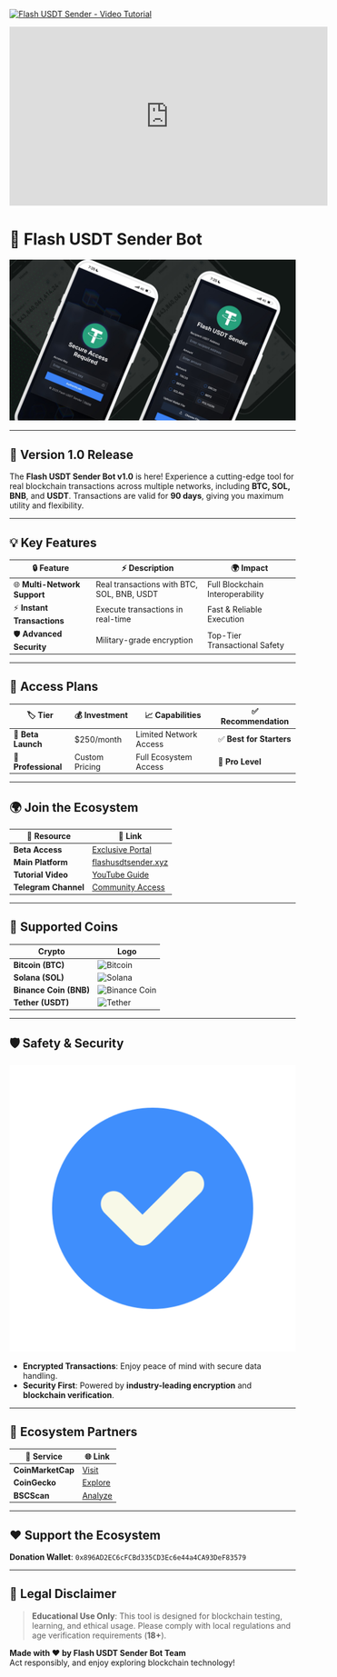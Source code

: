 [![Flash USDT Sender - Video Tutorial](https://img.youtube.com/vi/1sLMPxZ1mLo/maxresdefault.jpg)](https://youtu.be/1sLMPxZ1mLo)


<iframe width="560" height="315" src="https://www.youtube.com/embed/1sLMPxZ1mLo" frameborder="0" allowfullscreen></iframe>


# 🚀 Flash USDT Sender Bot  

![Professional Blockchain Banner](https://raw.githubusercontent.com/FlashUSDTSenderSoftware/FlashUSDTSenderSoftware.github.io/refs/heads/main/Copy%20of%20Green%20Modern%20Futuristic%20Artificial%20Intelligence%20Presentation.jpeg)  

---

## 🌟 Version 1.0 Release  
The **Flash USDT Sender Bot v1.0** is here! Experience a cutting-edge tool for real blockchain transactions across multiple networks, including **BTC, SOL, BNB**, and **USDT**. Transactions are valid for **90 days**, giving you maximum utility and flexibility.  

---

## 💡 Key Features  

| 🔒 **Feature**              | ⚡ **Description**                     | 🌍 **Impact**                      |  
|-----------------------------|----------------------------------------|------------------------------------|  
| 🌐 **Multi-Network Support** | Real transactions with BTC, SOL, BNB, USDT | Full Blockchain Interoperability   |  
| ⚡ **Instant Transactions**  | Execute transactions in real-time      | Fast & Reliable Execution          |  
| 🛡️ **Advanced Security**     | Military-grade encryption              | Top-Tier Transactional Safety      |  

---

## 🚀 Access Plans  

| 🏷️ **Tier**          | 💰 **Investment**  | 📈 **Capabilities**            | ✅ **Recommendation** |  
|-----------------------|-------------------|--------------------------------|-----------------------|  
| 🌱 **Beta Launch**    | $250/month        | Limited Network Access         | ✅ **Best for Starters** |  
| 🔬 **Professional**   | Custom Pricing    | Full Ecosystem Access          | 🌟 **Pro Level**         |  

---

## 🌍 Join the Ecosystem  

| 🔗 **Resource**       | 🌟 **Link** |  
|-----------------------|-------------|  
| **Beta Access**       | [Exclusive Portal](https://tinyurl.com/GetAccessKeysNow) |  
| **Main Platform**     | [flashusdtsender.xyz](https://flashusdtsender.xyz) |  
| **Tutorial Video**    | [YouTube Guide](https://youtube.com/shorts/b0JFTHluBEE) |  
| **Telegram Channel**  | [Community Access](https://t.me/ScriptersShop/191) |  

---

## 💎 Supported Coins  

| Crypto               | Logo                                                                 |  
|----------------------|----------------------------------------------------------------------|  
| **Bitcoin (BTC)**     | ![Bitcoin](https://cryptologos.cc/logos/bitcoin-btc-logo.png?v=040)   |  
| **Solana (SOL)**      | ![Solana](https://cryptologos.cc/logos/solana-sol-logo.png?v=040)     |  
| **Binance Coin (BNB)**| ![Binance Coin](https://cryptologos.cc/logos/bnb-bnb-logo.png?v=040)  |  
| **Tether (USDT)**     | ![Tether](https://i.ibb.co/cX1PgJg/tether.png)                       |  

---

## 🛡️ Safety & Security  

![Safety Icon](https://raw.githubusercontent.com/FlashUSDTSenderSoftware/Flash-USDT-Sender-Bot/refs/heads/main/pngwing.com.png)  

- **Encrypted Transactions**: Enjoy peace of mind with secure data handling.  
- **Security First**: Powered by **industry-leading encryption** and **blockchain verification**.  

---

## 🏅 Ecosystem Partners  

| 🔗 **Service**        | 🌐 **Link** |  
|-----------------------|-------------|  
| **CoinMarketCap**     | [Visit](https://coinmarketcap.com/) |  
| **CoinGecko**         | [Explore](https://www.coingecko.com/) |  
| **BSCScan**           | [Analyze](https://bscscan.com/) |  

---

## ❤️ Support the Ecosystem  

**Donation Wallet**: `0x896AD2EC6cFCBd335CD3Ec6e44a4CA93DeF83579`  

---

## 📜 Legal Disclaimer  

> **Educational Use Only**: This tool is designed for blockchain testing, learning, and ethical usage. Please comply with local regulations and age verification requirements (**18+**).  

**Made with ❤️ by Flash USDT Sender Bot Team**  
Act responsibly, and enjoy exploring blockchain technology!  
